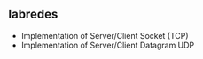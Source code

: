 ## labredes

- Implementation of Server/Client Socket (TCP)
- Implementation of Server/Client Datagram UDP
